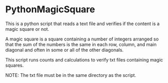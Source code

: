 # PythonMagicSquare
This is a python script that reads a text file and verifies if the content is a magic square or not.

A magic square is a square containing a number of integers arranged so that the sum of the numbers is the same in each row, column, and main diagonal and often in some or all of the other diagonals.

This script runs counts and calculations to verify txt files containing magic squares.

NOTE: The txt file must be in the same directory as the script.
